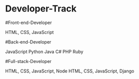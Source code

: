   # Developer-Track

#Front-end-Developer

HTML, CSS, JavaScript

#Back-end-Developer

JavaScript
Python
Java
C#
PHP
Ruby


#Full-stack-Developer

HTML, CSS, JavaScript, Node
HTML, CSS, JavaScript, Django
